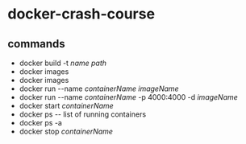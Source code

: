 # docker-crash-course

## commands

- docker build -t _name_ _path_
- docker images
- docker images
- docker run --name _containerName_ _imageName_
- docker run --name _containerName_ -p 4000:4000 -d _imageName_
- docker start _containerName_
- docker ps -- list of running containers
- docker ps -a
- docker stop _containerName_

